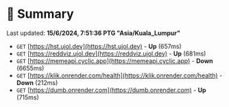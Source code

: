 # 📖 Summary
Last updated: **15/6/2024, 7:51:36 PTG "Asia/Kuala_Lumpur"**

- `GET` [https://hst.ujol.dev](https://hst.ujol.dev) - **Up** (657ms)
- `GET` [https://reddviz.ujol.dev](https://reddviz.ujol.dev) - **Up** (681ms)
- `GET` [https://memeapi.cyclic.app](https://memeapi.cyclic.app) - **Down** (6655ms)
- `GET` [https://klik.onrender.com/health](https://klik.onrender.com/health) - **Down** (212ms)
- `GET` [https://dumb.onrender.com](https://dumb.onrender.com) - **Up** (715ms)
